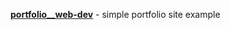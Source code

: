 __[portfolio__web-dev](https://mezin24.github.io/portfolio__web-dev/portfolio-item.html)__ - simple portfolio site example
